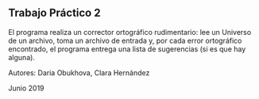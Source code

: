 ## Trabajo Práctico 2 ##

El programa realiza un corrector ortográfico rudimentario: lee
un Universo de un archivo, toma un archivo de entrada y, por cada
error ortográfico encontrado, el programa entrega una lista de sugerencias (si es que hay
alguna).

Autores: Daria Obukhova, Clara Hernández

Junio 2019 
